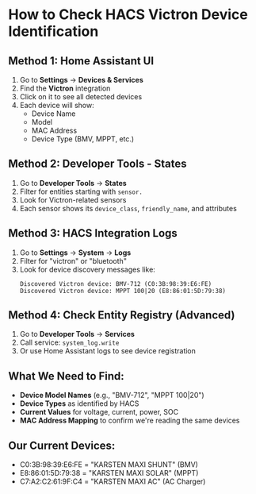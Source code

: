 # How to Check HACS Victron Device Identification

## Method 1: Home Assistant UI
1. Go to **Settings** → **Devices & Services**
2. Find the **Victron** integration
3. Click on it to see all detected devices
4. Each device will show:
   - Device Name
   - Model
   - MAC Address
   - Device Type (BMV, MPPT, etc.)

## Method 2: Developer Tools - States
1. Go to **Developer Tools** → **States**
2. Filter for entities starting with `sensor.`
3. Look for Victron-related sensors
4. Each sensor shows its `device_class`, `friendly_name`, and attributes

## Method 3: HACS Integration Logs
1. Go to **Settings** → **System** → **Logs**
2. Filter for "victron" or "bluetooth"
3. Look for device discovery messages like:
   ```
   Discovered Victron device: BMV-712 (C0:3B:98:39:E6:FE)
   Discovered Victron device: MPPT 100|20 (E8:86:01:5D:79:38)
   ```

## Method 4: Check Entity Registry (Advanced)
1. Go to **Developer Tools** → **Services**
2. Call service: `system_log.write`
3. Or use Home Assistant logs to see device registration

## What We Need to Find:
- **Device Model Names** (e.g., "BMV-712", "MPPT 100|20")
- **Device Types** as identified by HACS
- **Current Values** for voltage, current, power, SOC
- **MAC Address Mapping** to confirm we're reading the same devices

## Our Current Devices:
- C0:3B:98:39:E6:FE = "KARSTEN MAXI SHUNT" (BMV)
- E8:86:01:5D:79:38 = "KARSTEN MAXI SOLAR" (MPPT)  
- C7:A2:C2:61:9F:C4 = "KARSTEN MAXI AC" (AC Charger)